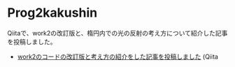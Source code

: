 # Prog2kakushin

Qiitaで、work2の改訂版と、楕円内での光の反射の考え方について紹介した記事を投稿しました。
- [work2のコードの改訂版と考え方の紹介をした記事を投稿しました](https://qiita.com/eirian0958/items/ee58bf4c6870e2d0c366) (Qiita
